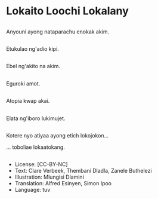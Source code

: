 # Lokaito Loochi Lokalany

##
Anyouni ayong nataparachu enokak akim.

##
Etukulao ng'adio kipi.

##
Ebel ng'akito na akim.

##
Eguroki amot.

##
Atopia kwap akai.

##
Elata ng'iboro lukimujet.

##
Kotere nyo atiyaa ayong etich lokojokon...

... toboliae lokaatokang.

##
* License: [CC-BY-NC]
* Text: Clare Verbeek, Thembani Dladla, Zanele Buthelezi
* Illustration: Mlungisi Dlamini
* Translation: Alfred Esinyen, Simon Ipoo
* Language: tuv
